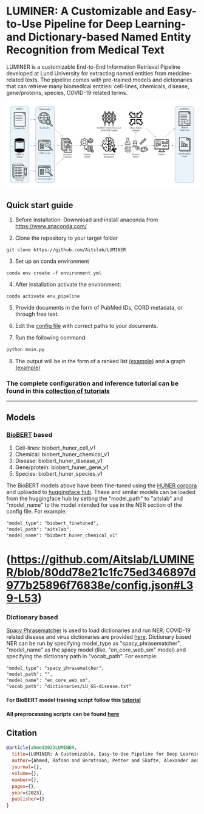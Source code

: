 # LUMINER: A Customizable and Easy-to-Use Pipeline for Deep Learning- and Dictionary-based Named Entity Recognition from Medical Text

LUMINER is a customizable End-to-End Information Retrieval Pipeline developed at Lund University for extracting named entities from medcine-related texts. The pipeline comes with pre-trained models and dictionaries that can retrieve many biomedical entities: cell-lines, chemicals, disease, gene/proteins, species, COVID-19 related terms.  

![](tutorials/imgs/pipeline3.png)

## Quick start guide


1. Before installation: Downnload and install anaconda from https://www.anaconda.com/


2. Clone the repository to your target folder


```console
git clone https://github.com/Aitslab/LUMINER

```

3. Set up an conda environment

```console
conda env create -f environment.yml
```

4. After installation activate the environment:
```console
conda activate env_pipeline
```

5. Provide documents in the form of PubMed IDs, CORD metadata, or through free text.


6. Edit the [config file](config.json) with correct paths to your documents.


7. Run the following command:

```python
python main.py
```

8. The output will be in the form of a ranked list [(example)](results/sample_output/analysis_mtorandtsc1_chemical/mtorandtsc1_result_chemical.tsv) and a graph [(example)](results/sample_output/analysis_mtorandtsc1_chemical/mtorandtsc1_chemical_top_50.png)


### The complete configuration and inference tutorial can be found in this [collection of tutorials](tutorials/Tutorial-pipeline.md)  

___

## Models

### [BioBERT](https://github.com/dmis-lab/biobert-pytorch) based

1. Cell-lines: biobert_huner_cell_v1 
2. Chemical: biobert_huner_chemical_v1
3. Disease: biobert_huner_disease_v1
4. Gene/protein: biobert_huner_gene_v1
5. Species: biobert_huner_species_v1

The BioBERT models above have been fine-tuned using the [HUNER corpora](https://github.com/hu-ner/huner) and uploaded to [huggingface hub](https://huggingface.co/aitslab). These and similar models can be loaded from the huggingface hub by setting the "model_path" to "aitslab" and "model_name" to the model intended for use in the NER section of the config file. For example:

```console
"model_type": "biobert_finetuned",
"model_path": "aitslab",
"model_name": "biobert_huner_chemical_v1"
```

# (https://github.com/Aitslab/LUMINER/blob/80dd78e21c1fc75ed346897d977b25896f76838e/config.json#L39-L53)


### Dictionary based
[Spacy Phrasematcher](https://spacy.io/api/phrasematcher) is used to load dictionaries and run NER. COVID-19 related disease and virus dictionaries are provided [here](dictionaries/). 
Dictionary based NER can be run by specifying model_type as "spacy_phrasematcher", "model_name" as the spacy model (like, "en_core_web_sm" model) and specifying the dictionary path in "vocab_path". For example:

```console
"model_type": "spacy_phrasematcher",
"model_path": "",
"model_name": "en_core_web_sm",
"vocab_path": "dictionaries/LU_GS-disease.txt"
```

#### For BioBERT model training script follow this [tutorial](tutorials/Tutorial-BioBERT_model_training.ipynb)
#### All preprocessing scripts can be found [here](supplementary/preprocessing_scripts/)


## Citation
```bibtex
@article{ahmed2023LUMINER,
  title={LUMINER: A Customizable, Easy-to-Use Pipeline for Deep Learning- and Dictionary-based Named Entity Recognition from Medical Text},
  author={Ahmed, Rafsan and Berntsson, Petter and Skafte, Alexander and Kazemi Rashed, Salma and Klang, Marcus and Barvesten, Adam and Olde, Ola and Lindholm, William and Arrizabalaga, Antton Lamarca and Nugues, Pierre and Aits, Sonja},
  journal={},
  volume={},
  number={},
  pages={},
  year={2023},
  publisher={}
}
```